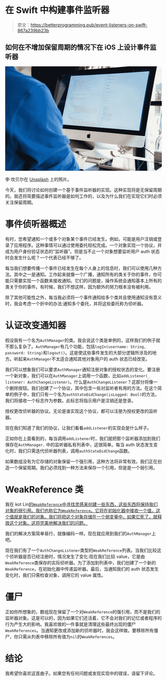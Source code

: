# 在 Swift 中构建事件监听器

> 原文：<https://betterprogramming.pub/event-listeners-on-swift-867a239bb23b>

## 如何在不增加保留周期的情况下在 iOS 上设计事件监听器

![](img/f8bb211d6c3af283099a03e43adb32cd.png)

李·坎贝尔在 [Unsplash](https://unsplash.com?utm_source=medium&utm_medium=referral) 上的照片。

今天，我们将讨论如何创建一个基于事件监听器的实现。这种实现将是无保留周期的。我还将简要描述事件监听器是如何工作的，以及为什么我们在实现它们时必须关注保留周期。

# 事件侦听器概述

有时，您希望通知一个或多个对象某个事件已经发生。例如，可能是用户注销或登录了应用程序。这种事情可以通过使用委托轻松完成。一个对象实现一个协议，并成为用户身份验证状态的“监听器”。但是当不止一个对象想要监听用户 auth 状态时会发生什么呢？一个代表已经不够了。

每当我们想要传播一个事件已经发生在每个人身上的信息时，我们可以使用几种方法。其中之一是通知。工作起来就像一个广播，通知所有的类关于你的事件，你可能只需要实现一个函数来接收通知。它们的问题是，操作系统会通知基本上所有的类关于你的事件。有时候，我们不想这样，因为额外的努力根本没有被利用。

除了其他可能性之外，每当我必须将一个事件通知给多个类并且使用通知没有意义时，我会考虑一个折中的办法:通知多个委托，并将这些委托称为侦听器。

# 认证改变通知器

假设我有一个名为`AuthManager`的类。我会说这个类是单例的，这样我们的例子就不那么复杂了。`AuthManager`有几个功能，包括`logIn(username: String, password: String)`和`logout()`。这是使这些事件发生的大部分逻辑所涉及的地方。听起来`AuthManager`不太适合通知其他对象用户的 auth 状态已经改变。

我们可以想象我们可以要求`AuthManager`通知注册对象的授权状态的变化。要注册一个新对象，我们可以在`AuthManager`上调用一个函数，比如`addListener(_ listener: AuthChangeListener)`。什么是`AuthChangeListener`？这部分将像一个删除按钮。我们创建了一个协议，其中包含一些对监听者有用的方法。在这个简单的例子中，我们只有一个名为`authStateDidChange(isLogged: Bool)`的方法，我们将接收一个标志作为参数。此标志将指示用户是注销还是登录。

授权更改侦听器的协议。无论是谁实现这个协议，都可以注册为授权更改的监听器。

现在我们知道了我们的协议，让我们看看`addListener`的实现会是什么样子。

正如你在上面看到的，每当调用`addListener`时，我们就把那个监听器添加到我们保存在`AuthManager.` 中的监听器私有列表中，这很简单。每当 auth 状态发生变化时，我们只需迭代侦听器列表，调用`authStateDidChange`函数。

如果数组没有为它存储的对象保留一个强引用，这种方法将非常有效。我们正在创造一个保留周期。我们必须找到一种方法来保存一个引用，但是是一个弱引用。

# WeakReference 类

我在 kot Lin[的`WeakReference`中寻找灵感来创建一些东西，这些东西将保持我们对象的弱引用。我们也称它为`WeakReference`。它将在初始化器中接收一个值，这个值就是我们的对象。我们将把这个对象存储在一个弱变量中，如果它死了，就释放这个对象。这将完美地解决我们的问题。](https://kotlinlang.org/api/latest/jvm/stdlib/kotlin.native.ref/-weak-reference/index.html)

我们的解决方案简单易行，就像编码一样。现在就应用到我们的`AuthManager`上吧。

现在我们有了一个`AuthChangeListener`类型的`WeakReference`列表。当我们比较这个侦听器是否已经注册时，情况发生了变化:现在我们比较 value，它是由`WeakReference`类保存的实际侦听器。为了添加到列表中，我们创建了一个新的`WeakReference`，在初始化器中传递监听器。最后，当通知我们的 auth 状态发生变化时，我们只需检查对象，调用它的 value 属性。

# 僵尸

正如你所想象的，数组现在保留了一个对`WeakReference`的强引用，而不是我们的监听器对象。这是可以的，因为如果它们还活着，它不会对我们的记忆或者程序的行为产生大的影响。我喜欢做的一件事就是清理这些最终出现的僵尸`WeakReferences`。当通知更改或添加新的侦听器时，我会这样做。要移除所有僵尸，你只需从列表中移除所有值为`nil`的`WeakReferences`。

# 结论

我希望你喜欢这首曲子。如果您有任何问题或发现实现中的错误，请留下评论。